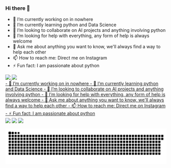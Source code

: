 ### Hi there 👋

- 🔭 I’m currently working on in nowhere
- 🌱 I’m currently learning python and Data Science
- 👯 I’m looking to collaborate on AI projects and anything involving python
- 🤔 I’m looking for help with everything, any form of help is always welcome
- 💬 Ask me about anything you want to know, we'll always find a way to help each other
- 📫 How to reach me: Direct me on Instagram
- ⚡ Fun fact: I am passionate about python 

 <div>
  <a href="https://github.com/JoaoGustavo29">
  <img height="150em" src="https://github-readme-stats.vercel.app/api?username=JoaoGustavo29&show_icons=true&theme=dracula&include_all_commits=true&count_private=true"/>
  <img height="150em" src="https://github-readme-stats.vercel.app/api/top-langs/?username=JoaoGustavo29&layout=compact&langs_count=16&theme=dracula"/>
<div>
- 🔭 I’m currently working on in nowhere
- 🌱 I’m currently learning python and Data Science
- 👯 I’m looking to collaborate on AI projects and anything involving python
- 🤔 I’m looking for help with everything, any form of help is always welcome
- 💬 Ask me about anything you want to know, we'll always find a way to help each other
- 📫 How to reach me: Direct me on Instagram
- ⚡ Fun fact: I am passionate about python 
<div>
   <a href="https://www.linkedin.com/in/jo%C3%A3ogustavoborgesesouza-2901/" target="_blank"><img src="https://img.shields.io/badge/-LinkedIn-%230077B5?style=for-the-badge&logo=linkedin&logoColor=white" target="_blank"></a>
   <a href="https://www.instagram.com/_joao.gus_/" target="_blank"><img src="https://img.shields.io/badge/-Instagram-%23E4405F?style=for-the-badge&logo=instagram&logoColor=white" target="_blank"></a>
   <a href="https://joaogustavo-borges2901.medium.com/" target="_blank"><img src="https://img.shields.io/badge/Medium-12100E?style=for-the-badge&logo=medium&logoColor=white" target="_blank"></a>
  
 ![Snake animation](https://github.com/JoaoGustavo29/JoaoGustavo29/blob/output/github-contribution-grid-snake.svg)
 
</div>

